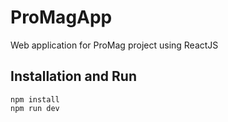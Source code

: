 # ProMagApp

Web application for ProMag project using ReactJS

## Installation and Run

```shell
npm install
npm run dev
```
